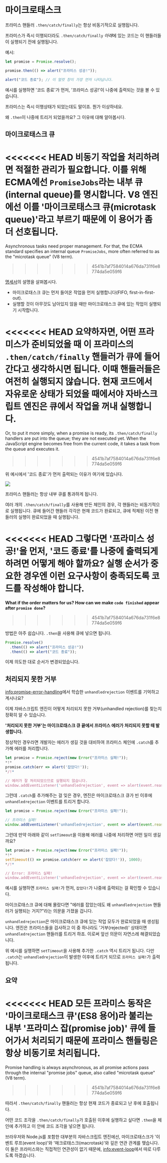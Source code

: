 
# 마이크로태스크

프라미스 핸들러 `.then/catch/finally`는 항상 비동기적으로 실행됩니다.

프라미스가 즉시 이행되더라도 `.then/catch/finally` *아래*에 있는 코드는 이 핸들러들이 실행되기 전에 실행됩니다.

예시:

```js run
let promise = Promise.resolve();

promise.then(() => alert("프라미스 성공!"));

alert("코드 종료"); // 이 얼럿 창이 가장 먼저 나타납니다.
```

예시를 실행하면 '코드 종료'가 먼저, '프라미스 성공!'이 나중에 출력되는 것을 볼 수 있습니다.

프라미스는 즉시 이행상태가 되었는데도 말이죠. 뭔가 이상하네요.

왜 `.then`이 나중에 트리거 되었을까요? 그 이유에 대해 알아봅시다.

## 마이크로태스크 큐

<<<<<<< HEAD
비동기 작업을 처리하려면 적절한 관리가 필요합니다. 이를 위해 ECMA에선 `PromiseJobs`라는 내부 큐(internal queue)를 명시합니다. V8 엔진에선 이를 '마이크로태스크 큐(microtask queue)'라고 부르기 때문에 이 용어가 좀 더 선호됩니다.
=======
Asynchronous tasks need proper management. For that, the ECMA standard specifies an internal queue `PromiseJobs`, more often referred to as the "microtask queue" (V8 term).
>>>>>>> 4541b7af7584014a676da731f6e8774da5e059f6

[명세서](https://tc39.github.io/ecma262/#sec-jobs-and-job-queues)의 설명을 살펴봅시다.

- 마이크로태스크 큐는 먼저 들어온 작업을 먼저 실행합니다(FIFO, first-in-first-out).
- 실행할 것이 아무것도 남아있지 않을 때만 마이크로태스크 큐에 있는 작업이 실행되기 시작합니다.

<<<<<<< HEAD
요약하자면, 어떤 프라미스가 준비되었을 때 이 프라미스의 `.then/catch/finally` 핸들러가 큐에 들어간다고 생각하시면 됩니다. 이때 핸들러들은 여전히 실행되지 않습니다. 현재 코드에서 자유로운 상태가 되었을 때에서야 자바스크립트 엔진은 큐에서 작업을 꺼내 실행합니다.
=======
Or, to put it more simply, when a promise is ready, its `.then/catch/finally` handlers are put into the queue; they are not executed yet. When the JavaScript engine becomes free from the current code, it takes a task from the queue and executes it.
>>>>>>> 4541b7af7584014a676da731f6e8774da5e059f6

위 예시에서 '코드 종료'가 먼저 출력되는 이유가 여기에 있습니다.

![](promiseQueue.svg)

프라미스 핸들러는 항상 내부 큐를 통과하게 됩니다.

여러 개의 `.then/catch/finally`를 사용해 만든 체인의 경우, 각 핸들러는 비동기적으로 실행됩니다. 큐에 들어간 핸들러 각각은 현재 코드가 완료되고, 큐에 적체된 이전 핸들러의 실행이 완료되었을 때 실행됩니다.

<<<<<<< HEAD
**그렇다면 '프라미스 성공!'을 먼저, '코드 종료'를 나중에 출력되게 하려면 어떻게 해야 할까요?** 실행 순서가 중요한 경우엔 이런 요구사항이 충족되도록 코드를 작성해야 합니다.
=======
**What if the order matters for us? How can we make `code finished` appear after `promise done`?**
>>>>>>> 4541b7af7584014a676da731f6e8774da5e059f6

방법은 아주 쉽습니다. `.then`을 사용해 큐에 넣으면 됩니다.

```js run
Promise.resolve()
  .then(() => alert("프라미스 성공!"))
  .then(() => alert("코드 종료"));
```

이제 의도한 대로 순서가 변경되었습니다.

## 처리되지 못한 거부

 <info:promise-error-handling>에서 학습한 `unhandledrejection` 이벤트를 기억하고 계시나요?

이제 자바스크립트 엔진이 어떻게 처리되지 못한 거부(unhandled rejection)를 찾는지 정확히 알 수 있습니다. 

**'처리되지 못한 거부'는 마이크로태스크 큐 끝에서 프라미스 에러가 처리되지 못할 때 발생합니다.**

정상적인 경우라면 개발자는 에러가 생길 것을 대비하여 프라미스 체인에 `.catch`를 추가해 에러를 처리합니다.

```js run
let promise = Promise.reject(new Error("프라미스 실패!"));
*!*
promise.catch(err => alert('잡았다!'));
*/!*

// 에러가 잘 처리되었으므로 실행되지 않습니다.
window.addEventListener('unhandledrejection', event => alert(event.reason));
```

그런데 `.catch`를 추가해주는 걸 잊은 경우, 엔진은 마이크로태스크 큐가 빈 이후에 `unhandledrejection` 이벤트를 트리거 합니다.

```js run
let promise = Promise.reject(new Error("프라미스 실패!"));

// 프라미스 실패!
window.addEventListener('unhandledrejection', event => alert(event.reason));
```

그런데 만약 아래와 같이 `setTimeout`을 이용해 에러를 나중에 처리하면 어떤 일이 생길까요?

```js run
let promise = Promise.reject(new Error("프라미스 실패!"));
*!*
setTimeout(() => promise.catch(err => alert('잡았다!')), 1000);
*/!*

// Error: 프라미스 실패!
window.addEventListener('unhandledrejection', event => alert(event.reason));
```

예시를 실행하면 `프라미스 실패!`가 먼저, `잡았다!`가 나중에 출력되는 걸 확인할 수 있습니다.

마이크로태스크 큐에 대해 몰랐다면 "에러를 잡았는데도 왜 `unhandledrejection` 핸들러가 실행되는 거지?"라는 의문을 가졌을 겁니다.

`unhandledrejection`은 마이크로태스크 큐에 있는 작업 모두가 완료되었을 때 생성됩니다. 엔진은 프라미스들을 검사하고 이 중 하나라도 '거부(rejected)' 상태이면 `unhandledrejection` 핸들러를 트리거 하죠. 이로써 앞선 의문이 자연스레 해결되었습니다.

위 예시를 실행하면 `setTimeout`을 사용해 추가한 `.catch` 역시 트리거 됩니다. 다만 `.catch`는 `unhandledrejection`이 발생한 이후에 트리거 되므로 `프라미스 실패!`가 출력됩니다.

## 요약

<<<<<<< HEAD
모든 프라미스 동작은 '마이크로태스크 큐'(ES8 용어)라 불리는 내부 '프라미스 잡(promise job)' 큐에 들어가서 처리되기 때문에 프라미스 핸들링은 항상 비동기로 처리됩니다.
=======
Promise handling is always asynchronous, as all promise actions pass through the internal "promise jobs" queue, also called "microtask queue" (V8 term).
>>>>>>> 4541b7af7584014a676da731f6e8774da5e059f6

따라서 `.then/catch/finally` 핸들러는 항상 현재 코드가 종료되고 난 후에 호출됩니다.

어떤 코드 조각을 `.then/catch/finally`가 호출된 이후에 실행하고 싶다면 `.then`을 체인에 추가하고 이 안에 코드 조각을 넣으면 됩니다.

브라우저와 Node.js를 포함한 대부분의 자바스크립트 엔진에선, 마이크로태스크가 '이벤트 루프(event loop)'와 '매크로태스크(macrotask)'와 깊은 연관 관계를 맺습니다. 이 둘은 프라미스와는 직접적인 연관성이 없기 때문에, <info:event-loop>에서 따로 다루도록 하겠습니다.
